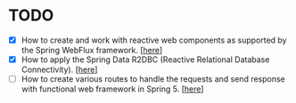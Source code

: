 # TODO

- [X] How to create and work with reactive web components as supported by the Spring WebFlux framework. [[here](https://www.baeldung.com/spring-webflux)]
- [X] How to apply the Spring Data R2DBC (Reactive Relational Database Connectivity). [[here](https://www.baeldung.com/spring-data-r2dbc)]
- [ ] How to create various routes to handle the requests and send response with functional web framework in Spring 5. [[here](https://www.baeldung.com/spring-5-functional-web)]
